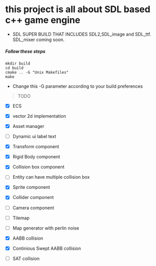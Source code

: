 # this project is all about SDL based c++ game engine

- SDL SUPER BUILD THAT INCLUDES SDL2,SDL_image and SDL_ttf. SDL_mixer coming soon.

##### Follow these steps

    mkdir build
    cd build
    cmake .. -G "Unix Makefiles"
    make

- Change this -G parameter according to your build preferences
    


> TODO 
- [x] ECS
- [x] vector 2d implementation
- [x] Asset manager
- [ ] Dynamic ui label text
- [x] Transform component
- [x] Rigid Body component
- [x] Collision box component
- [ ] Entity can have multiple collision box
- [x] Sprite component
- [x] Collider component
- [ ] Camera component
- [ ] Tilemap
- [ ] Map generator with perlin noise
- [x] AABB collision
- [x] Continious Swept AABB collision
- [ ] SAT collision



